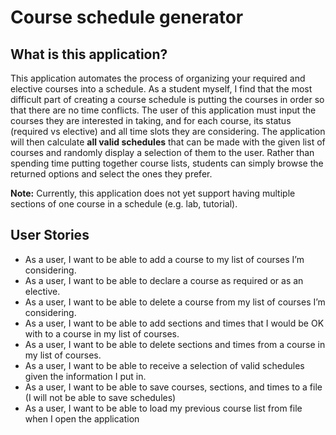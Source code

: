 # Course schedule generator

## What is this application?

This application automates the process of organizing your required and elective courses into a schedule. 
As a student myself, I find that the most difficult part of creating a course schedule is putting the courses in order 
so that there are no time conflicts. The user of this application must input the courses they are interested 
in taking, and for each course, its status (required vs elective) and all time slots they are considering. The 
application will then calculate **all valid schedules** that can be made with the given list of courses and randomly
display a selection of them to the user. Rather than spending time putting together course lists, students can simply
browse the returned options and select the ones they prefer.

**Note:** Currently, this application does not yet support having multiple sections of one course in a schedule
(e.g. lab, tutorial).

## User Stories

+ As a user, I want to be able to add a course to my list of courses I’m considering.
+ As a user, I want to be able to declare a course as required or as an elective.
+ As a user, I want to be able to delete a course from my list of courses I’m considering.
+ As a user, I want to be able to add sections and times that I would be OK with to a course in my list of courses.
+ As a user, I want to be able to delete sections and times from a course in my list of courses.
+ As a user, I want to be able to receive a selection of valid schedules given the information I put in.
+ As a user, I want to be able to save courses, sections, and times to a file (I will not be able to save schedules)
+ As a user, I want to be able to load my previous course list from file when I open the application